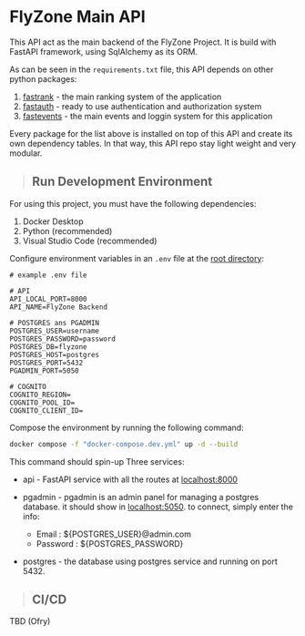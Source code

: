 # FlyZone Main API

This API act as the main backend of the FlyZone Project. It is build with FastAPI framework, using SqlAlchemy as its ORM.

As can be seen in the `requirements.txt` file, this API depends on other python packages:


1. [fastrank](https://github.com/tech1919/fastapi-rank.git) - the main ranking system of the application
2. [fastauth](https://github.com/tech1919/fastapi-auth-cognito.git) - ready to use authentication and authorization system
3. [fastevents](https://github.com/tech1919/fastapi-events.git) - the main events and loggin system for this application

Every package for the list above is installed on top of this API and create its own dependency tables. In that way, this API repo stay light weight and very modular.

> ## Run Development Environment

For using this project, you must have the following dependencies:

1. Docker Desktop
2. Python (recommended)
3. Visual Studio Code (recommended)


Configure environment variables in an `.env` file at the [root directory](.):
```
# example .env file

# API
API_LOCAL_PORT=8000
API_NAME=FlyZone Backend

# POSTGRES ans PGADMIN
POSTGRES_USER=username
POSTGRES_PASSWORD=password
POSTGRES_DB=flyzone
POSTGRES_HOST=postgres
POSTGRES_PORT=5432
PGADMIN_PORT=5050

# COGNITO
COGNITO_REGION=
COGNITO_POOL_ID=
COGNITO_CLIENT_ID=
```

Compose the environment by running the following command:
```bash
docker compose -f "docker-compose.dev.yml" up -d --build
```

This command should spin-up Three services:

- api - FastAPI service with all the routes at [localhost:8000](http://localhost:8000/docs)
- pgadmin - pgadmin is an admin panel for managing a postgres database. it should show in [localhost:5050](http://localhost:5050/). to connect, simply enter the info:

    - Email : ${POSTGRES_USER}@admin.com
    - Password : ${POSTGRES_PASSWORD}
- postgres - the database using postgres service and running on port 5432.


> ## CI/CD

TBD (Ofry)